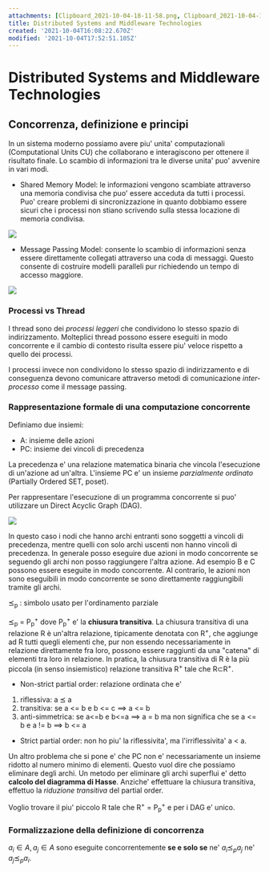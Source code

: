 ```yaml
---
attachments: [Clipboard_2021-10-04-18-11-58.png, Clipboard_2021-10-04-18-15-02.png, Clipboard_2021-10-04-18-27-39.png]
title: Distributed Systems and Middleware Technologies
created: '2021-10-04T16:08:22.670Z'
modified: '2021-10-04T17:52:51.105Z'
---
```


# Distributed Systems and Middleware Technologies

## Concorrenza, definizione e principi

In un sistema moderno possiamo avere piu' unita' computazionali (Computational Units CU) che collaborano e interagiscono per ottenere il risultato finale. Lo scambio di informazioni tra le diverse unita' puo' avvenire in vari modi.

- Shared Memory Model: le informazioni vengono scambiate attraverso una memoria condivisa che puo' essere acceduta da tutti i processi. Puo' creare problemi di sincronizzazione in quanto dobbiamo essere sicuri che i processi non stiano scrivendo sulla stessa locazione di memoria condivisa.

![](@attachment/Clipboard_2021-10-04-18-11-58.png)

- Message Passing Model: consente lo scambio di informazioni senza essere direttamente collegati attraverso una coda di messaggi. Questo consente di costruire modelli paralleli pur richiedendo un tempo di accesso maggiore.

![](@attachment/Clipboard_2021-10-04-18-15-02.png)

### Processi vs Thread

I thread sono dei *processi leggeri* che condividono lo stesso spazio di indirizzamento. Molteplici thread possono essere eseguiti in modo concorrente e il cambio di contesto risulta essere piu' veloce rispetto a quello dei processi.

I processi invece non condividono lo stesso spazio di indirizzamento e di conseguenza devono comunicare attraverso metodi di comunicazione *inter-processo* come il message passing. 

### Rappresentazione formale di una computazione concorrente

Definiamo due insiemi:

- A: insieme delle azioni
- PC: insieme dei vincoli di precedenza

La precedenza e' una relazione matematica binaria che vincola l'esecuzione di un'azione ad un'altra.
L'insieme PC e' un insieme *parzialmente ordinato* (Partially Ordered SET, poset).

Per rappresentare l'esecuzione di un programma concorrente si puo' utilizzare un Direct Acyclic Graph (DAG). 

![](@attachment/Clipboard_2021-10-04-18-27-39.png)

In questo caso i nodi che hanno archi entranti sono soggetti a vincoli di precedenza, mentre quelli con solo archi uscenti non hanno vincoli di precedenza.
In generale posso eseguire due azioni in modo concorrente se seguendo gli archi non posso raggiungere l'altra azione. Ad esempio B e C possono essere eseguite in modo concorrente. Al contrario, le azioni non sono eseguibili in modo concorrente se sono direttamente raggiungibili tramite gli archi.

⪯<sub>p</sub> : simbolo usato per l'ordinamento parziale

⪯<sub>p</sub> = P<sub>p</sub><sup>+</sup> dove P<sub>p</sub><sup>+</sup> e' la **chiusura transitiva**.
La chiusura transitiva di una relazione R è un'altra relazione, tipicamente denotata con R<sup>+</sup>, che aggiunge ad R tutti quegli elementi che, pur non essendo necessariamente in relazione direttamente fra loro, possono essere raggiunti da una "catena" di elementi tra loro in relazione. In pratica, la chiusura transitiva di R è la più piccola (in senso insiemistico) relazione transitiva R<sup>+</sup> tale che R⊂R<sup>+</sup>.

- Non-strict partial order: relazione ordinata che e' 
1. riflessiva: a ⪯ a
2. transitiva: se a <= b e b <= c ==> a <= b
3. anti-simmetrica: se a<=b e b<=a ==> a = b ma non significa che se a <= b e a != b ==> b <= a

- Strict partial order: non ho piu' la riflessivita', ma l'irriflessivita' a < a.

Un altro problema che si pone e' che PC non e' necessariamente un insieme ridotto al numero minimo di elementi. Questo vuol dire che possiamo eliminare degli archi. Un metodo per eliminare gli archi superflui e' detto **calcolo del diagramma di Hasse**.
Anziche' effettuare la chiusura transitiva, effettuo la *riduzione transitiva* del partial order.

Voglio trovare il piu' piccolo R tale che R<sup>+</sup> = P<sub>p</sub><sup>+</sup> e per i DAG e' unico.

### Formalizzazione della definizione di concorrenza

$a_i \in A, a_j \in A$ sono eseguite concorrentemente **se e solo se** ne' $a_i ⪯_p a_j$ ne' $a_j ⪯_p a_i$.
